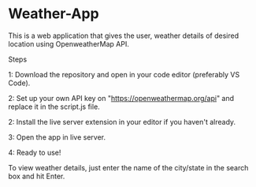 # Weather-App

This is a web application that gives the user, weather details of desired location using OpenweatherMap API.

Steps


1: Download the repository and open in your code editor (preferably VS Code).

2: Set up your own API key on "https://openweathermap.org/api" and replace it in the script.js file.

2: Install the live server extension in your editor if you haven't already.

3: Open the app in live server.

4: Ready to use!


To view weather details, just enter the name of the city/state in the search box and hit Enter.
